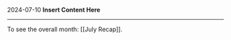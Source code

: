 2024-07-10
__Insert Content Here__
_______________________
To see the overall month: [[July Recap]].